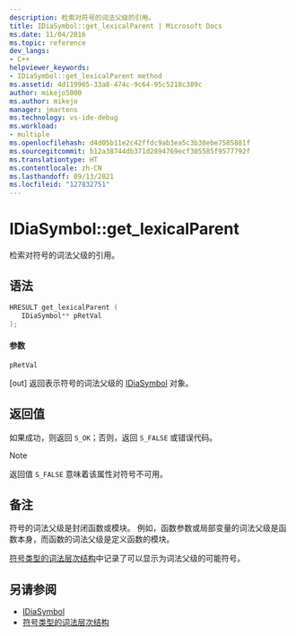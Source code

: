 ```yaml
---
description: 检索对符号的词法父级的引用。
title: IDiaSymbol::get_lexicalParent | Microsoft Docs
ms.date: 11/04/2016
ms.topic: reference
dev_langs:
- C++
helpviewer_keywords:
- IDiaSymbol::get_lexicalParent method
ms.assetid: 4d119965-33a8-474c-9c64-95c5218c389c
author: mikejo5000
ms.author: mikejo
manager: jmartens
ms.technology: vs-ide-debug
ms.workload:
- multiple
ms.openlocfilehash: d4d05b11e2c42ffdc9ab3ea5c3b38ebe7585881f
ms.sourcegitcommit: b12a38744db371d2894769ecf305585f9577792f
ms.translationtype: HT
ms.contentlocale: zh-CN
ms.lasthandoff: 09/13/2021
ms.locfileid: "127832751"
---
```

# <a name="idiasymbolget_lexicalparent"></a>IDiaSymbol::get_lexicalParent
检索对符号的词法父级的引用。

## <a name="syntax"></a>语法

```C++
HRESULT get_lexicalParent ( 
   IDiaSymbol** pRetVal
);
```

#### <a name="parameters"></a>参数
 `pRetVal`

[out] 返回表示符号的词法父级的 [IDiaSymbol](../../debugger/debug-interface-access/idiasymbol.md) 对象。

## <a name="return-value"></a>返回值
 如果成功，则返回 `S_OK`；否则，返回 `S_FALSE` 或错误代码。

> [!NOTE]
> 返回值 `S_FALSE` 意味着该属性对符号不可用。

## <a name="remarks"></a>备注
 符号的词法父级是封闭函数或模块。 例如，函数参数或局部变量的词法父级是函数本身，而函数的词法父级是定义函数的模块。

 [符号类型的词法层次结构](../../debugger/debug-interface-access/lexical-hierarchy-of-symbol-types.md)中记录了可以显示为词法父级的可能符号。

## <a name="see-also"></a>另请参阅
- [IDiaSymbol](../../debugger/debug-interface-access/idiasymbol.md)
- [符号类型的词法层次结构](../../debugger/debug-interface-access/lexical-hierarchy-of-symbol-types.md)
